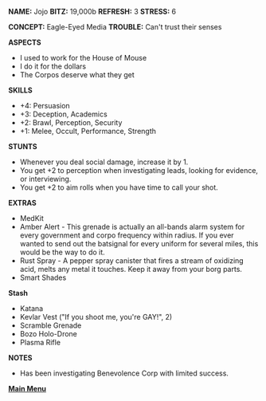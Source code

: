 **NAME:** Jojo
**BITZ:** 19,000b
**REFRESH:** 3
**STRESS:** 6

**CONCEPT:** Eagle-Eyed Media
**TROUBLE:** Can't trust their senses

**ASPECTS** 
- I used to work for the House of Mouse
- I do it for the dollars
- The Corpos deserve what they get

**SKILLS**
- +4: Persuasion
- +3: Deception, Academics
- +2: Brawl, Perception, Security
- +1: Melee, Occult, Performance, Strength

**STUNTS**
- Whenever you deal social damage, increase it by 1.
- You get +2 to perception when investigating leads, looking for evidence, or interviewing.
- You get +2 to aim rolls when you have time to call your shot.

**EXTRAS**
- MedKit
- Amber Alert - This grenade is actually an all-bands alarm system for every government and corpo frequency within radius. If you ever wanted to send out the batsignal for every uniform for several miles, this would be the way to do it.
- Rust Spray - A pepper spray canister that fires a stream of oxidizing acid, melts any metal it touches. Keep it away from your borg parts.
- Smart Shades 

**Stash**
- Katana
- Kevlar Vest ("If you shoot me, you're GAY!", 2)
- Scramble Grenade 
- Bozo Holo-Drone
- Plasma Rifle 

**NOTES**
- Has been investigating Benevolence Corp with limited success.

 **[Main Menu](../README.md)**